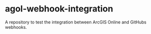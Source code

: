# agol-webhook-integration
A repository to test the integration between ArcGIS Online and GitHubs webhooks.
